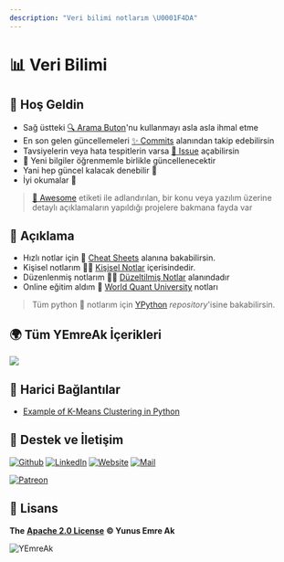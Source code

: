 ```yaml
---
description: "Veri bilimi notlarım \U0001F4DA"
---
```


# 📊 Veri Bilimi

## 🗽 Hoş Geldin

* Sağ üstteki [🔍 Arama Buton](https://ds.yemreak.com/?q=)'nu kullanmayı asla asla ihmal etme
* En son gelen güncellemeleri [✨ Commits](https://github.com/yedhrab/YDataScience/commits/master) alanından takip edebilirsin
* Tavsiyelerin veya hata tespitlerin varsa [🦋 Issue](https://github.com/yedhrab/YDataScience/issues) açabilirsin
* 🌊 Yeni bilgiler öğrenmemle birlikle güncellenecektir
* Yani hep güncel kalacak denebilir 🚀
* İyi okumalar 👻

> [🚀 Awesome](https://github.com/yedhrab/YDataScience/tree/6cbb4b948c1f7f978f3afeadfcc35357d2e05dd5/0%20-%20Faydalı%20Kaynaklar/Awesome/README.md) etiketi ile adlandırılan, bir konu veya yazılım üzerine detaylı açıklamaların yapıldığı projelere bakmana fayda var

## 🗼 Açıklama

* Hızlı notlar için 🤸‍ [Cheat Sheets](cheat-sheets.md) alanına bakabilirsin.
* Kişisel notlarım 👨‍🏫 [Kişisel Notlar](kisisel-notlar/) içerisindedir.
* Düzenlenmiş notlarım 👨‍🔧 [Düzeltilmiş Notlar](duezeltilmis-notlar/) alanındadır
* Online eğitim aldım 🏫 [World Quant University](wqu-data-science/) notları

> Tüm python 🐍 notlarım için [YPython](https://github.com/yedhrab/YPython) _repository_'isine bakabilirsin.

## 🌍 Tüm YEmreAk İçerikleri

![](https://drive.google.com/uc?id=1LZoJzZyY_uYbl3zCxk6ZtZPaDiMHglMv)

## 🔗 Harici Bağlantılar

* [Example of K-Means Clustering in Python](https://datatofish.com/k-means-clustering-python/)

## 💖 Destek ve İletişim

​[​![Github](https://drive.google.com/uc?id=1PzkuWOoBNMg0uOMmqwHtVoYt0WCqi-O5)​](https://github.com/yedhrab) [​![LinkedIn](https://drive.google.com/uc?id=1hvdil0ZHVEzekQ4AYELdnPOqzunKpnzJ)​](https://www.linkedin.com/in/yemreak/) [​![Website](https://drive.google.com/uc?id=1wR8Ph0FBs36ZJl0Ud-HkS0LZ9b66JBqJ)​](https://yemreak.com/) [​![Mail](https://drive.google.com/uc?id=142rP0hbrnY8T9kj_84_r7WxPG1hzWEcN)​](mailto::yedhrab@gmail.com?subject=YDataScience%20%7C%20Github)​

​[​![Patreon](https://drive.google.com/uc?id=11YmCRmySX7v7QDFS62ST2JZuE70RFjDG)](https://www.patreon.com/yemreak/)

## 🔏 Lisans

**The** [**Apache 2.0 License**](https://choosealicense.com/licenses/apache-2.0/) **©️ Yunus Emre Ak**

![YEmreAk](https://drive.google.com/uc?id=1Wd_YLVOkAhXPVqFMx_aZyFvyTy_88H-Z)


